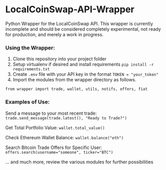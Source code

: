 # LocalCoinSwap-API-Wrapper
Python Wrapper for the LocalCoinSwap API. This wrapper is currently incomplete and should be considered completely experimental, not ready for production, and merely a work in progress.

### **Using the Wrapper:**

1. Clone this repository into your project folder
2. Setup virtualenv if desired and install requirements ```pip install -r requirements.txt```
3. Create ```.env``` file with your API key in the format ```TOKEN = "your_token"```
4. Import the modules from the wrapper directory as follows.

```from wrapper import trade, wallet, utils, notifs, offers, fiat```


### **Examples of Use:**

Send a message to your most recent trade:
```trade.send_message(trade.latest(), "Ready to Trade?")```

Get Total Portfolio Value: 
```wallet.total_value()```

Check Ethereum Wallet Balance: 
```wallet.balance("eth")```

Search Bitcoin Trade Offers for Specific User:
```offers.search(username="someone", ticker="BTC")```

... and much more, review the various modules for further possibilities


